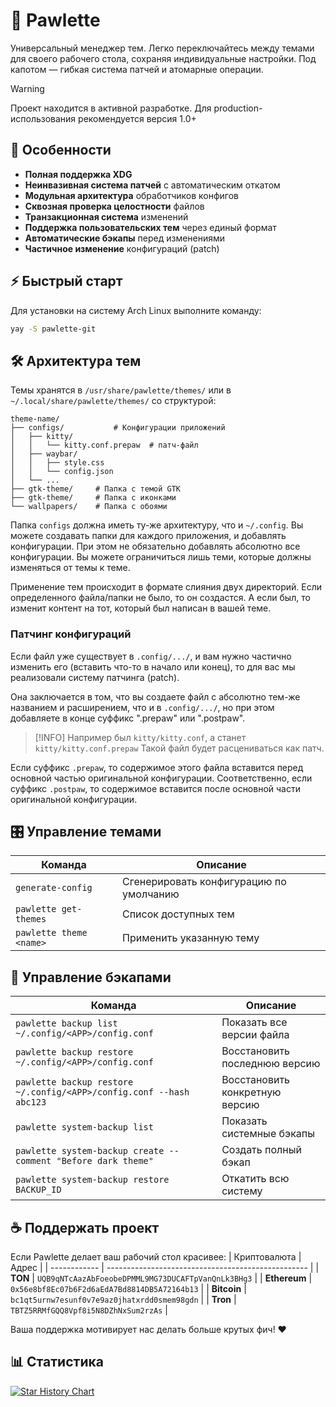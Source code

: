 # 🐾 Pawlette
Универсальный менеджер тем.
Легко переключайтесь между темами для своего рабочего стола, сохраняя индивидуальные настройки.
Под капотом — гибкая система патчей и атомарные операции.

> [!Warning]
> Проект находится в активной разработке.
> Для production-использования рекомендуется версия 1.0+

## 🌟 Особенности
- **Полная поддержка XDG**
- **Неинвазивная система патчей** с автоматическим откатом
- **Модульная архитектура** обработчиков конфигов
- **Сквозная проверка целостности** файлов
- **Транзакционная система** изменений
- **Поддержка пользовательских тем** через единый формат
- **Автоматические бэкапы** перед изменениями
- **Частичное изменение** конфигураций (patch)

## ⚡ Быстрый старт
Для установки на систему Arch Linux выполните команду:
```bash
yay -S pawlette-git
```

## 🛠 Архитектура тем
Темы хранятся в `/usr/share/pawlette/themes/` или в `~/.local/share/pawlette/themes/` со структурой:
```text
theme-name/
├── configs/           # Конфигурации приложений
│   ├── kitty/
│   │   └── kitty.conf.prepaw  # патч-файл
│   ├── waybar/
│   │   ├── style.css
│   │   └── config.json
│   └── ...
├── gtk-theme/     # Папка с темой GTK
├── gtk-theme/     # Папка с иконками
└── wallpapers/    # Папка с обоями
```
Папка `configs` должна иметь ту-же архитектуру, что и `~/.config`.
Вы можете создавать папки для каждого приложения, и добавлять конфигурации.
При этом не обязательно добавлять абсолютно все конфигурации.
Вы можете ограничиться лишь теми, которые должны изменяться от темы к теме.

Применение тем происходит в формате слияния двух директорий.
Если определенного файла/папки не было, то он создастся.
А если был, то изменит контент на тот, который был написан в вашей теме.

### Патчинг конфигураций
Если файл уже существует в `.config/.../`,
и вам нужно частично изменить его (вставить что-то в начало или конец), то
для вас мы реализовали систему патчинга (patch).

Она заключается в том, что вы создаете файл с абсолютно тем-же названием и расширением,
что и в `.config/.../`, но при этом добавляете в конце суффикс ".prepaw" или ".postpaw".

> [!INFO]
> Например был `kitty/kitty.conf`, а станет `kitty/kitty.conf.prepaw`
> Такой файл будет расцениваться как патч.

Если суффикс `.prepaw`, то содержимое этого файла вставится перед основной частью оригинальной конфигурации.
Соответственно, если суффикс `.postpaw`, то содержимое вставится после основной части оригинальной конфигурации.

## 🎛 Управление темами
| Команда                 | Описание                                |
| ----------------------- | ----------------------------------------|
| `generate-config`       | Сгенерировать конфигурацию по умолчанию |
| `pawlette get-themes`   | Список доступных тем                    |
| `pawlette theme <name>` | Применить указанную тему                |

## 🔄 Управление бэкапами
| Команда                                                             | Описание                       |
| ------------------------------------------------------------------- | ------------------------------ |
| `pawlette backup list ~/.config/<APP>/config.conf`                  | Показать все версии файла      |
| `pawlette backup restore ~/.config/<APP>/config.conf`               | Восстановить последнюю версию  |
| `pawlette backup restore ~/.config/<APP>/config.conf --hash abc123` | Восстановить конкретную версию |
| `pawlette system-backup list`                                       | Показать системные бэкапы      |
| `pawlette system-backup create --comment "Before dark theme"`       | Создать полный бэкап           |
| `pawlette system-backup restore BACKUP_ID`                          | Откатить всю систему           |

## ☕ Поддержать проект
Если Pawlette делает ваш рабочий стол красивее:
| Криптовалюта | Адрес                                              |
| ------------ | -------------------------------------------------- |
| **TON**      | `UQB9qNTcAazAbFoeobeDPMML9MG73DUCAFTpVanQnLk3BHg3` |
| **Ethereum** | `0x56e8bf8Ec07b6F2d6aEdA7Bd8814DB5A72164b13`       |
| **Bitcoin**  | `bc1qt5urnw7esunf0v7e9az0jhatxrdd0smem98gdn`       |
| **Tron**     | `TBTZ5RRMfGQQ8Vpf8i5N8DZhNxSum2rzAs`               |

Ваша поддержка мотивирует нас делать больше крутых фич! ❤️

## 📊 Статистика
[![Star History Chart](https://api.star-history.com/svg?repos=meowrch/pawlette&type=Date)](https://star-history.com/#meowrch/pawlette&Date)